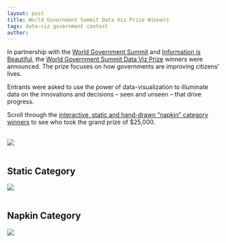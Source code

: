 ```yaml
---
layout: post
title: World Government Summit Data Viz Prize Winners
tags: data-viz government contest
author:
---
```



In partnership with the [World Government Summit](https://www.worldgovernmentsummit.org/) and [Information is Beautiful](https://informationisbeautiful.net/2019/winners-of-the-world-data-visualization-prize/), the [World Government Summit Data Viz Prize](https://wdvp.worldgovernmentsummit.org/) winners were announced. The prize focuses on how governments are improving citizens’ lives. 

Entrants were asked to use the power of data-visualization to illuminate data on the innovations and decisions – seen and unseen – that drive progress.

Scroll through the [interactive, static and hand-drawn “napkin” category winners](https://informationisbeautiful.net/2019/winners-of-the-world-data-visualization-prize/) to see who took the grand prize of $25,000.

<br>

<img src="https://raw.githubusercontent.com/DS4PS/ds4ps_dev_site/master/assets/img/world-data-viz-prize.png">
    
    
 <br>
 <br>

## Static Category

<img src="https://raw.githubusercontent.com/DS4PS/ds4ps_dev_site/master/assets/img/static_runnerup.png">
 
 <br>
 <br>
 
## Napkin Category

<img src="https://raw.githubusercontent.com/DS4PS/ds4ps_dev_site/master/assets/img/napkin_runner-up.png">
 
